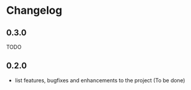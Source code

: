 # Changelog

## 0.3.0
TODO

## 0.2.0
- list features, bugfixes and enhancements to the project (To be done)


